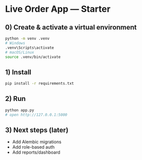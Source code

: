 # Live Order App — Starter

## 0) Create & activate a virtual environment
```bash
python -m venv .venv
# Windows
.venv\Scripts\activate
# macOS/Linux
source .venv/bin/activate
```

## 1) Install
```bash
pip install -r requirements.txt
```

## 2) Run
```bash
python app.py
# open http://127.0.0.1:5000
```

## 3) Next steps (later)
- Add Alembic migrations
- Add role-based auth
- Add reports/dashboard
